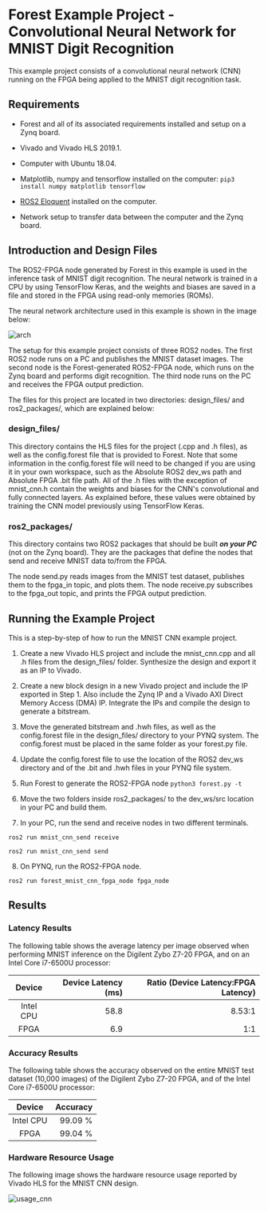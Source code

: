 # Forest Example Project - Convolutional Neural Network for MNIST Digit Recognition

This example project consists of a convolutional neural network (CNN) running on the FPGA being applied to the MNIST digit recognition task.

## Requirements

- Forest and all of its associated requirements installed and setup on a Zynq board.

- Vivado and Vivado HLS 2019.1.

- Computer with Ubuntu 18.04.

- Matplotlib, numpy and tensorflow installed on the computer: `pip3 install numpy matplotlib tensorflow`

- [ROS2 Eloquent](https://index.ros.org/doc/ros2/Installation/Eloquent/) installed on the computer.

- Network setup to transfer data between the computer and the Zynq board.

## Introduction and Design Files

The ROS2-FPGA node generated by Forest in this example is used in the inference task of MNIST digit recognition. The neural network is trained
in a CPU by using TensorFlow Keras, and the weights and biases are saved in a file and stored in the FPGA using read-only memories (ROMs).

The neural network architecture used in this example is shown in the image below:

![arch](https://github.com/ros2-forest/forest/blob/master/examples/mnist_cnn/model_plot_cnn.png)

The setup for this example project consists of three ROS2 nodes. The first ROS2 node runs on a PC and publishes the MNIST dataset images. The second node is the Forest-generated ROS2-FPGA node, which runs on the Zynq board and performs digit recognition. The third node runs on the PC and receives the FPGA output prediction.

The files for this project are located in two directories: design_files/ and ros2_packages/, which are explained below:

### design_files/

This directory contains the HLS files for the project (.cpp and .h files), as well as the config.forest file that is provided to Forest. Note that some information in the config.forest file will need to be changed if you are using it in your own workspace, such as the Absolute ROS2 dev_ws path and Absolute FPGA .bit file path.
All of the .h files with the exception of mnist_cnn.h contain the weights and biases for the CNN's convolutional and fully connected layers. As explained before, these values were obtained by training the CNN model previously using TensorFlow Keras.

### ros2_packages/

This directory contains two ROS2 packages that should be built ***on your PC*** (not on the Zynq board). They are the packages that define the nodes that send and receive MNIST data to/from the FPGA. 

The node send.py reads images from the MNIST test dataset, publishes them to the fpga_in topic, and plots them. The node receive.py subscribes to the fpga_out topic, and prints the FPGA output prediction.

## Running the Example Project

This is a step-by-step of how to run the MNIST CNN example project.

1. Create a new Vivado HLS project and include the mnist_cnn.cpp and all .h files from the design_files/ folder. Synthesize the design and export it as an IP to Vivado.

2. Create a new block design in a new Vivado project and include the IP exported in Step 1. Also include the Zynq IP and a Vivado AXI Direct Memory Access (DMA) IP. Integrate the IPs and compile the design to generate a bitstream.

3. Move the generated bitstream and .hwh files, as well as the config.forest file in the design_files/ directory to your PYNQ system. The config.forest must be placed in the same folder as your forest.py file.

4. Update the config.forest file to use the location of the ROS2 dev_ws directory and of the .bit and .hwh files in your PYNQ file system.

5. Run Forest to generate the ROS2-FPGA node `python3 forest.py -t`

6. Move the two folders inside ros2_packages/ to the dev_ws/src location in your PC and build them.

7. In your PC, run the send and receive nodes in two different terminals.

```
ros2 run mnist_cnn_send receive

ros2 run mnist_cnn_send send
```

8. On PYNQ, run the ROS2-FPGA node.

```
ros2 run forest_mnist_cnn_fpga_node fpga_node
```

## Results

### Latency Results

The following table shows the average latency per image observed when performing MNIST inference on the Digilent Zybo Z7-20 FPGA, 
and on an Intel Core i7-6500U processor:

| Device | Device Latency (ms) | Ratio (Device Latency:FPGA Latency) |
| :---:         |     ---:      |          ---: |
| Intel CPU     |     58.8 |     8.53:1 |
| FPGA   |    6.9 |     1:1|

### Accuracy Results

The following table shows the accuracy observed on the entire MNIST test dataset (10,000 images) of the Digilent Zybo Z7-20 FPGA, 
and of the Intel Core i7-6500U processor:

| Device | Accuracy |
| :---:         |     ---:      |
| Intel CPU     |     99.09 % |
| FPGA   |    99.04 % |

### Hardware Resource Usage

The following image shows the hardware resource usage reported by Vivado HLS for the MNIST CNN design.

![usage_cnn](https://github.com/ros2-forest/forest/blob/master/examples/mnist_cnn/mnist_cnn_usage.png)
